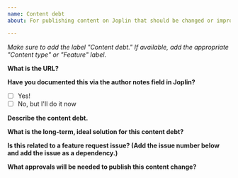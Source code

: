 ```yaml
---
name: Content debt 
about: For publishing content on Joplin that should be changed or improved in the future when we have new functionality available

---
```

*Make sure to add the label "Content debt." If available, add the appropriate "Content type" or "Feature" label.*

**What is the URL?**

**Have you documented this via the author notes field in Joplin?**
- [ ] Yes!
- [ ] No, but I'll do it now

**Describe the content debt.**
<!---(What do we need to remember to do in the future?)--->

**What is the long-term, ideal solution for this content debt?**

**Is this related to a feature request issue? (Add the issue number below and add the issue as a dependency.)**

**What approvals will be needed to publish this content change?**
<!--- Add the program or contact we need to be in touch with when this gets updated in the future. --->


